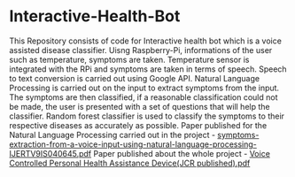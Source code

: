 # Interactive-Health-Bot
This Repository consists of code for Interactive health bot which is a voice assisted disease classifier. Uisng Raspberry-Pi, informations of the user such as temperature, symptoms are taken. Temperature sensor is integrated with the RPi and symptoms are taken in terms of speech. Speech to text conversion is carried out using Google API. Natural Language Processing is carried out on the input to extract symptoms from the input. The symptoms are then classified, if a reasonable classification could not be made, the user is presented with a set of questions that will help the classifier. Random forest classifier is used to classify the symptoms to their respective diseases as accurately as possible.
Paper published for the Natural Language Processing carried out in the project - [symptoms-extraction-from-a-voice-input-using-natural-language-processing-IJERTV9IS040645.pdf](https://github.com/gowriks12/Interactive-Health-Bot/files/7360301/symptoms-extraction-from-a-voice-input-using-natural-language-processing-IJERTV9IS040645.pdf)
Paper published about the whole project - [Voice Controlled Personal Health Assistance Device(JCR published).pdf](https://github.com/gowriks12/Interactive-Health-Bot/files/7360307/Voice.Controlled.Personal.Health.Assistance.Device.JCR.published.pdf)
